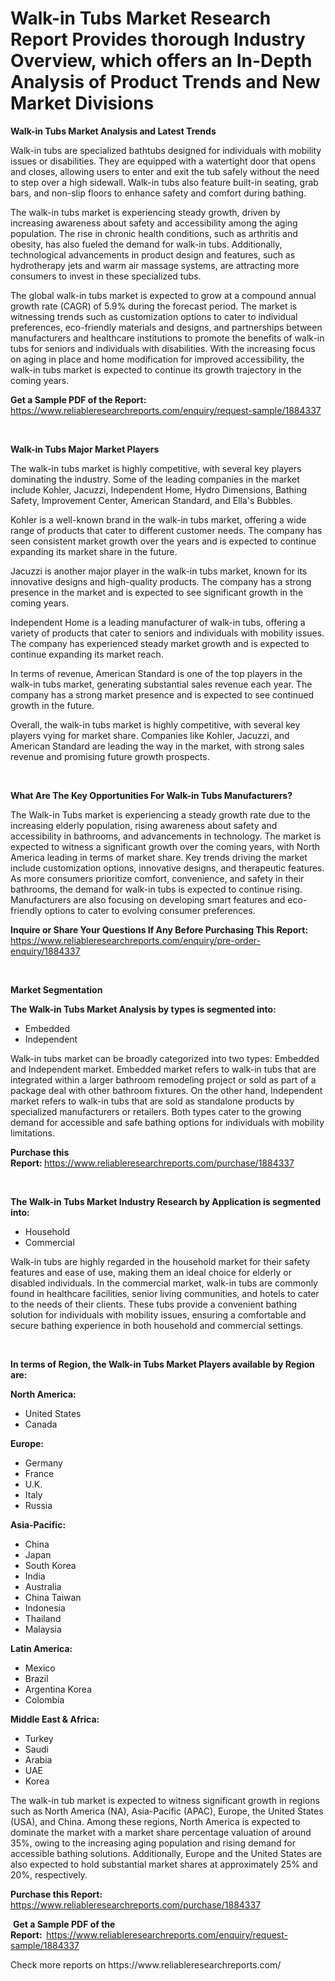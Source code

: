 <p><h1>Walk-in Tubs Market Research Report Provides thorough Industry Overview, which offers an In-Depth Analysis of Product Trends and New Market Divisions</h1></p><p><strong>Walk-in Tubs Market Analysis and Latest Trends</strong></p>
<p><p>Walk-in tubs are specialized bathtubs designed for individuals with mobility issues or disabilities. They are equipped with a watertight door that opens and closes, allowing users to enter and exit the tub safely without the need to step over a high sidewall. Walk-in tubs also feature built-in seating, grab bars, and non-slip floors to enhance safety and comfort during bathing.</p><p>The walk-in tubs market is experiencing steady growth, driven by increasing awareness about safety and accessibility among the aging population. The rise in chronic health conditions, such as arthritis and obesity, has also fueled the demand for walk-in tubs. Additionally, technological advancements in product design and features, such as hydrotherapy jets and warm air massage systems, are attracting more consumers to invest in these specialized tubs.</p><p>The global walk-in tubs market is expected to grow at a compound annual growth rate (CAGR) of 5.9% during the forecast period. The market is witnessing trends such as customization options to cater to individual preferences, eco-friendly materials and designs, and partnerships between manufacturers and healthcare institutions to promote the benefits of walk-in tubs for seniors and individuals with disabilities. With the increasing focus on aging in place and home modification for improved accessibility, the walk-in tubs market is expected to continue its growth trajectory in the coming years.</p></p>
<p><strong>Get a Sample PDF of the Report:&nbsp;</strong> <a href="https://www.reliableresearchreports.com/enquiry/request-sample/1884337">https://www.reliableresearchreports.com/enquiry/request-sample/1884337</a></p>
<p>&nbsp;</p>
<p><strong>Walk-in Tubs Major Market Players</strong></p>
<p><p>The walk-in tubs market is highly competitive, with several key players dominating the industry. Some of the leading companies in the market include Kohler, Jacuzzi, Independent Home, Hydro Dimensions, Bathing Safety, Improvement Center, American Standard, and Ella's Bubbles.</p><p>Kohler is a well-known brand in the walk-in tubs market, offering a wide range of products that cater to different customer needs. The company has seen consistent market growth over the years and is expected to continue expanding its market share in the future.</p><p>Jacuzzi is another major player in the walk-in tubs market, known for its innovative designs and high-quality products. The company has a strong presence in the market and is expected to see significant growth in the coming years.</p><p>Independent Home is a leading manufacturer of walk-in tubs, offering a variety of products that cater to seniors and individuals with mobility issues. The company has experienced steady market growth and is expected to continue expanding its market reach.</p><p>In terms of revenue, American Standard is one of the top players in the walk-in tubs market, generating substantial sales revenue each year. The company has a strong market presence and is expected to see continued growth in the future.</p><p>Overall, the walk-in tubs market is highly competitive, with several key players vying for market share. Companies like Kohler, Jacuzzi, and American Standard are leading the way in the market, with strong sales revenue and promising future growth prospects.</p></p>
<p>&nbsp;</p>
<p><strong>What Are The Key Opportunities For Walk-in Tubs Manufacturers?</strong></p>
<p><p>The Walk-in Tubs market is experiencing a steady growth rate due to the increasing elderly population, rising awareness about safety and accessibility in bathrooms, and advancements in technology. The market is expected to witness a significant growth over the coming years, with North America leading in terms of market share. Key trends driving the market include customization options, innovative designs, and therapeutic features. As more consumers prioritize comfort, convenience, and safety in their bathrooms, the demand for walk-in tubs is expected to continue rising. Manufacturers are also focusing on developing smart features and eco-friendly options to cater to evolving consumer preferences.</p></p>
<p><strong>Inquire or Share Your Questions If Any Before Purchasing This Report:</strong> <a href="https://www.reliableresearchreports.com/enquiry/pre-order-enquiry/1884337">https://www.reliableresearchreports.com/enquiry/pre-order-enquiry/1884337</a></p>
<p>&nbsp;</p>
<p><strong>Market Segmentation</strong></p>
<p><strong>The Walk-in Tubs Market Analysis by types is segmented into:</strong></p>
<p><ul><li>Embedded</li><li>Independent</li></ul></p>
<p><p>Walk-in tubs market can be broadly categorized into two types: Embedded and Independent market. Embedded market refers to walk-in tubs that are integrated within a larger bathroom remodeling project or sold as part of a package deal with other bathroom fixtures. On the other hand, Independent market refers to walk-in tubs that are sold as standalone products by specialized manufacturers or retailers. Both types cater to the growing demand for accessible and safe bathing options for individuals with mobility limitations.</p></p>
<p><strong>Purchase this Report:&nbsp;</strong><a href="https://www.reliableresearchreports.com/purchase/1884337">https://www.reliableresearchreports.com/purchase/1884337</a></p>
<p>&nbsp;</p>
<p><strong>The Walk-in Tubs Market Industry Research by Application is segmented into:</strong></p>
<p><ul><li>Household</li><li>Commercial</li></ul></p>
<p><p>Walk-in tubs are highly regarded in the household market for their safety features and ease of use, making them an ideal choice for elderly or disabled individuals. In the commercial market, walk-in tubs are commonly found in healthcare facilities, senior living communities, and hotels to cater to the needs of their clients. These tubs provide a convenient bathing solution for individuals with mobility issues, ensuring a comfortable and secure bathing experience in both household and commercial settings.</p></p>
<p>&nbsp;</p>
<p><strong>In terms of Region, the Walk-in Tubs Market Players available by Region are:</strong></p>
<p>
    <p> <strong> North America: </strong>
        <ul>
            <li>United States</li>
            <li>Canada</li>
        </ul>
        </p> 
    <p> <strong> Europe: </strong>
        <ul>
            <li>Germany</li>
            <li>France</li>
            <li>U.K.</li>
            <li>Italy</li>
            <li>Russia</li>
        </ul>
        </p> 
    <p> <strong> Asia-Pacific: </strong>
        <ul>
            <li>China</li>
            <li>Japan</li>
            <li>South Korea</li>
            <li>India</li>
            <li>Australia</li>
            <li>China Taiwan</li>
            <li>Indonesia</li>
            <li>Thailand</li>
            <li>Malaysia</li>
        </ul>
        </p> 
    <p> <strong> Latin America: </strong>
        <ul>
            <li>Mexico</li>
            <li>Brazil</li>
            <li>Argentina Korea</li>
            <li>Colombia</li>
        </ul>
        </p> 
    <p> <strong> Middle East & Africa: </strong>
        <ul>
            <li>Turkey</li>
            <li>Saudi</li>
            <li>Arabia</li>
            <li>UAE</li>
            <li>Korea</li>
        </ul>
    </p>
    </p>
<p><p>The walk-in tub market is expected to witness significant growth in regions such as North America (NA), Asia-Pacific (APAC), Europe, the United States (USA), and China. Among these regions, North America is expected to dominate the market with a market share percentage valuation of around 35%, owing to the increasing aging population and rising demand for accessible bathing solutions. Additionally, Europe and the United States are also expected to hold substantial market shares at approximately 25% and 20%, respectively.</p></p>
<p><strong>Purchase this Report: </strong><a href="https://www.reliableresearchreports.com/purchase/1884337">https://www.reliableresearchreports.com/purchase/1884337</a></p>
<p>&nbsp;<strong>Get a Sample PDF of the Report:&nbsp;&nbsp;</strong><a href="https://www.reliableresearchreports.com/enquiry/request-sample/1884337">https://www.reliableresearchreports.com/enquiry/request-sample/1884337</a></p>
<p><strong></strong></p>
<p>Check more reports on https://www.reliableresearchreports.com/</p>